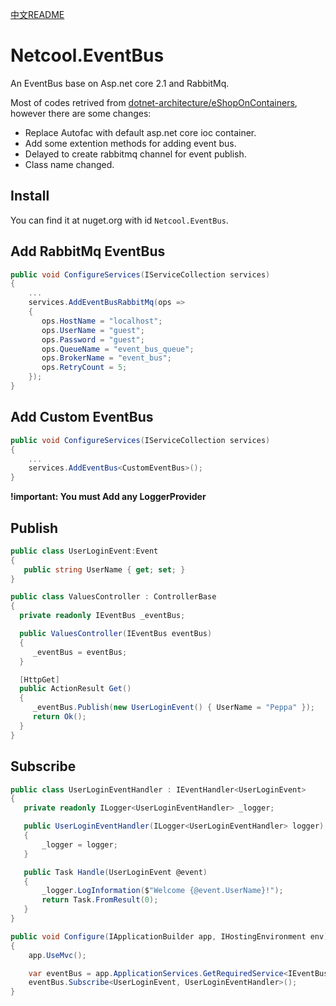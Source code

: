 [中文README](README-zh.md)

# Netcool.EventBus
An EventBus base on Asp.net core 2.1 and RabbitMq. 

Most of codes retrived from [dotnet-architecture/eShopOnContainers](https://github.com/dotnet-architecture/eShopOnContainers), however there are some changes:
- Replace Autofac with default asp.net core ioc container.
- Add some extention methods for adding event bus.
- Delayed to create rabbitmq channel for event publish.
- Class name changed.

## Install

You can find it at nuget.org with id `Netcool.EventBus`.

## Add RabbitMq EventBus

```csharp
public void ConfigureServices(IServiceCollection services)
{
    ...
    services.AddEventBusRabbitMq(ops =>
    {
       ops.HostName = "localhost";
       ops.UserName = "guest";
       ops.Password = "guest";   
       ops.QueueName = "event_bus_queue";
       ops.BrokerName = "event_bus";
       ops.RetryCount = 5;
    });
}
```

## Add Custom EventBus

```csharp
public void ConfigureServices(IServiceCollection services)
{
    ...
    services.AddEventBus<CustomEventBus>();
}
```

**!important: You must Add any LoggerProvider**

## Publish

```csharp
public class UserLoginEvent:Event
{
   public string UserName { get; set; }
}

public class ValuesController : ControllerBase
{
  private readonly IEventBus _eventBus;

  public ValuesController(IEventBus eventBus)
  {
     _eventBus = eventBus;
  }

  [HttpGet]
  public ActionResult Get()
  {
     _eventBus.Publish(new UserLoginEvent() { UserName = "Peppa" });
     return Ok();
  }
}
```

## Subscribe

```csharp
public class UserLoginEventHandler : IEventHandler<UserLoginEvent>
{
   private readonly ILogger<UserLoginEventHandler> _logger;

   public UserLoginEventHandler(ILogger<UserLoginEventHandler> logger)
   {
       _logger = logger;
   }

   public Task Handle(UserLoginEvent @event)
   {
       _logger.LogInformation($"Welcome {@event.UserName}!");
       return Task.FromResult(0);
   }
}
```

```csharp
public void Configure(IApplicationBuilder app, IHostingEnvironment env)
{        
    app.UseMvc();

    var eventBus = app.ApplicationServices.GetRequiredService<IEventBus>();
    eventBus.Subscribe<UserLoginEvent, UserLoginEventHandler>();
}
```







